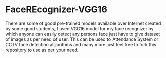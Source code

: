 # FaceREcognizer-VGG16
There are some of good pre-trained models available over Internet created by some good students, I used VGG16 model for my face recognizer by which anyone can easily detect any persons face just  have to give dataset of images as per need of user. This can be used to Attendance System or CCTV face detection algorithms and many more just feel free to fork this repository to use as per your need.

